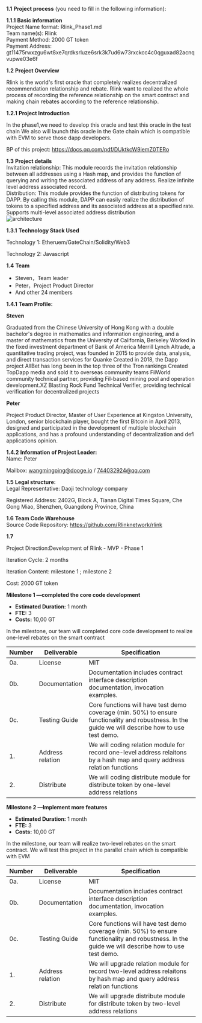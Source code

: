 **1.1** **Project process** (you need to fill in the following information):  

**1.1.1** **Basic information**  
 	Project Name format: Rlink_Phase1.md  
 	Team name(s): Rlink  
	Payment Method: 2000 GT token  
	Payment Address: gt11475rwxzgu6wt8xe7qrdksrluze6srk3k7ud6w73rxckcc4c0qguxad82acnqvupwe03e6f  
	
**1.2** **Project Overview**  

Rlink is the world's first oracle that completely realizes decentralized recommendation relationship and rebate. Rlink want to realized the whole process of recording the reference relationship on the smart contract and making chain rebates according to the reference relationship. 

**1.2.1** **Project Introduction**

In the phase1,we need to develop this oracle and test this oracle in the test chain  We also will launch this oracle in the Gate chain which is compatible with EVM to serve those dapp developers.

BP of this project: https://docs.qq.com/pdf/DUktkcW9iemZ0TERo

**1.3** **Project details**  
Invitation relationship: This module records the invitation relationship between all addresses using a Hash map, and provides the function of querying and writing the associated address of any address.  Realize infinite level address associated record.  
Distribution: This module provides the function of distributing tokens for DAPP. By calling this module, DAPP can easily realize the distribution of tokens to a specified address and its associated address at a specified rate.  Supports multi-level associated address distribution  
![architecture](https://raw.githubusercontent.com/Rlinknetwork/rlink/main/docs/architecture.png)


**1.3.1** **Technology Stack Used**  

Technology 1: Etheruem/GateChain/Solidity/Web3 

Technology 2: Javascript

 **1.4** **Team**  
 - Steven，Team leader
 - Peter，Project Product Director
 - And other 24 members

 **1.4.1** **Team Profile:**  

 **Steven**

 Graduated from the Chinese University of Hong Kong with a double bachelor's degree in mathematics and information engineering, and a master of mathematics from the University of California, Berkeley
Worked in the fixed investment department of Bank of America Merrill Lynch
AItrade, a quantitative trading project, was founded in 2015 to provide data, analysis, and direct transaction services for Quanke
Created in 2018, the Dapp project AllBet has long been in the top three of the Tron rankings
Created TopDapp media and sold it to overseas community teams
FilWorld community technical partner, providing Fil-based mining pool and operation development.XZ Blasting Rock Fund Technical Verifier, providing technical verification for decentralized projects

**Peter**
 
 Project Product Director, Master of User Experience at Kingston University, London, senior blockchain player, bought the first Bitcoin in April 2013, designed and participated in the development of multiple blockchain applications, and has a profound understanding of decentralization and defi applications opinion.

**1.4.2** **Information of Project Leader:**  
Name: Peter

Mailbox: wangmingping@dooge.io / 744032924@qq.com

**1.5**   **Legal structure:**  
Legal Representative: Daoji technology company

Registered Address:  2402G, Block A, Tianan Digital Times Square, Che Gong Miao, Shenzhen, Guangdong Province, China

**1.6** **Team Code Warehouse**  
Source Code Repository:  https://github.com/Rlinknetwork/rlink

**1.7**

Project Direction:Development of Rlink - MVP - Phase 1 

Iteration Cycle:   2 months

Iteration Content:  milestone 1 ; milestone 2

Cost: 2000 GT token

**Milestone 1 —completed the core code development**
- **Estimated Duration:** 1 month
- **FTE:** 3
- **Costs:** 10,00 GT

In the milestone, our team will completed core code development to realize one-level rebates on the smart contract

| Number | Deliverable | Specification |
| ----- | ----------- | ------------- |
| 0a. | License | MIT |
| 0b. | Documentation | Documentation includes contract interface description documentation, invocation examples. |
| 0c. | Testing Guide | Core functions will have test demo coverage (min. 50%) to ensure functionality and robustness. In the guide we will describe how to use test demo. |
| 1. | Address relation | We will coding relation module for record one-level address relaitons by a hash map and query address relation functions |  
| 2. | Distribute | We will coding distribute module for distribute token by one-level address relations |  

**Milestone 2 —Implement more features**
- **Estimated Duration:** 1 month
- **FTE:** 3
- **Costs:** 10,00 GT

In the milestone, our team will realize two-level rebates on the smart contract. We will test this project in the parallel chain which is compatible with EVM

| Number | Deliverable | Specification |
| ----- | ----------- | ------------- |
| 0a. | License | MIT |
| 0b. | Documentation | Documentation includes contract interface description documentation, invocation examples. |
| 0c. | Testing Guide | Core functions will have test demo coverage (min. 50%) to ensure functionality and robustness. In the guide we will describe how to use test demo. |
| 1. | Address relation | We will upgrade relation module for record two-level address relaitons by hash map and query address relation functions |  
| 2. | Distribute | We will upgrade distribute module for distribute token by two-level address relations | 